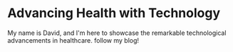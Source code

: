# Advancing Health with Technology 
My name is David, and I'm here to showcase the remarkable technological advancements in healthcare. follow my blog!
